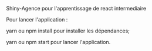 Shiny-Agence pour l'apprentissage de react intermediaire

Pour lancer l'application :

yarn ou npm install pour installer les dépendances;

yarn ou npm start pour lancer l'application.
